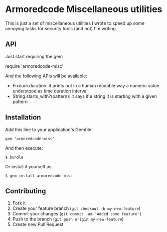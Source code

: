 # Armoredcode Miscellaneous utilities

This is just a set of miscellaneous utilities I wrote to speed up some annoying
tasks for security tools (and not) I'm writing.

## API

Just start requiring the gem

  require 'armoredcode-misc'

And the following APIs will be available:

  * Fixnum.duration: it prints out in a human readable way a numeric value understood as time duration interval
  * String.starts_with?(pattern): it says if a string it is starting with a given pattern


## Installation

Add this line to your application's Gemfile:

    gem 'armoredcode-misc'

And then execute:

    $ bundle

Or install it yourself as:

    $ gem install armoredcode-misc

## Contributing

1. Fork it
2. Create your feature branch (`git checkout -b my-new-feature`)
3. Commit your changes (`git commit -am 'Added some feature'`)
4. Push to the branch (`git push origin my-new-feature`)
5. Create new Pull Request
